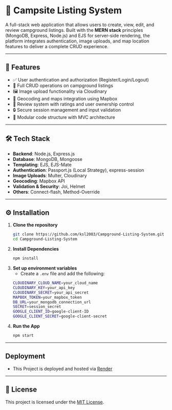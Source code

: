 # 🌲 Campsite Listing System

A full-stack web application that allows users to create, view, edit, and review campground listings. Built with the **MERN stack** principles (MongoDB, Express, Node.js) and EJS for server-side rendering, the platform integrates authentication, image uploads, and map location features to deliver a complete CRUD experience.

---

## 🚀 Features

- ✅ User authentication and authorization (Register/Login/Logout)
- 📝 Full CRUD operations on campground listings
- 🖼️ Image upload functionality via Cloudinary
- 📍 Geocoding and maps integration using Mapbox
- 💬 Review system with ratings and user ownership control
- 🔒 Secure session management and input validation
- 🧰 Modular code structure with MVC architecture

---

## 🛠️ Tech Stack

- **Backend**: Node.js, Express.js
- **Database**: MongoDB, Mongoose
- **Templating**: EJS, EJS-Mate
- **Authentication**: Passport.js (Local Strategy), express-session
- **Image Uploads**: Multer, Cloudinary
- **Geocoding**: Mapbox API
- **Validation & Security**: Joi, Helmet
- **Others**: Connect-flash, Method-Override

---

## ⚙️ Installation

1. **Clone the repository**
   ```bash
   git clone https://github.com/ksl2003/Campground-Listing-System.git
   cd Campground-Listing-System
   ```
2. **Install Dependencies**
   ```bash
   npm install
   ```
3. **Set up environment variables**
   - Create a `.env` file and add the following:
   ```bash
   CLOUDINARY_CLOUD_NAME=your_cloud_name
   CLOUDINARY_KEY=your_api_key
   CLOUDINARY_SECRET=your_api_secret
   MAPBOX_TOKEN=your_mapbox_token
   DB_URL=your_mongodb_connection_url
   SECRET=session_secret
   GOOGLE_CLIENT_ID=google-client-ID
   GOOGLE_CLIENT_SECRET=google-client-secret
   ```
4. **Run the App**
   ```bash
   npm start
   ```

---

## Deployment

- This Project is deployed and hosted via [Render](https://render.com/)

---

## 📄 License

This project is licensed under the [MIT License](https://opensource.org/licenses/MIT).
